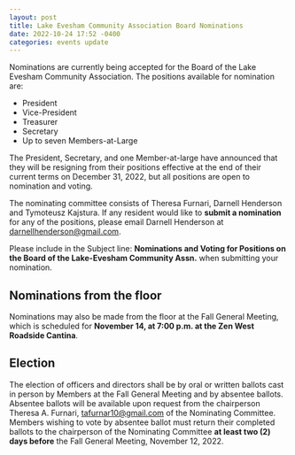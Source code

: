 ```yaml
---
layout: post
title: Lake Evesham Community Association Board Nominations
date: 2022-10-24 17:52 -0400
categories: events update
---
```



Nominations are currently being accepted for the Board of the Lake Evesham Community Association. The positions available for nomination are:

* President
* Vice-President
* Treasurer
* Secretary
* Up to seven Members-at-Large

The President, Secretary, and one Member-at-large have announced that they will be resigning from their positions effective at the end of their current terms on December 31, 2022, but all positions are open to nomination and voting.


The nominating committee consists of Theresa Furnari, Darnell Henderson and Tymoteusz Kajstura. If any resident would like to **submit a nomination** for any of the positions, please email Darnell Henderson at [darnellhenderson@gmail.com](mailto:darnellhenderson@gmail.com).

Please include in the Subject line: **Nominations and Voting for Positions on the Board of the Lake-Evesham Community Assn.** when submitting your nomination.

Nominations from the floor
--------------------------

Nominations may also be made from the floor at the Fall General Meeting, which is scheduled for **November 14, at 7:00 p.m. at the Zen West Roadside Cantina**.

Election
--------

The election of officers and directors shall be by oral or written ballots cast in person by Members at the Fall General Meeting and by absentee ballots. Absentee ballots will be available upon request from the chairperson Theresa A. Furnari, [tafurnar10@gmail.com](mailto:tafurnar10@gmail.com) of the Nominating Committee. Members wishing to vote by absentee ballot must return their completed ballots to the chairperson of the Nominating Committee **at least two (2) days before** the Fall General Meeting, November 12, 2022. 




